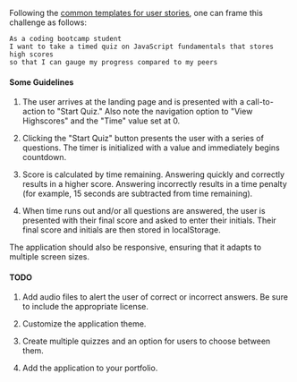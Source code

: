 Following the [common templates for user stories](https://en.wikipedia.org/wiki/User_story#Common_templates), one can frame this challenge as follows:

```
As a coding bootcamp student
I want to take a timed quiz on JavaScript fundamentals that stores high scores
so that I can gauge my progress compared to my peers
```

#### Some Guidelines 

1. The user arrives at the landing page and is presented with a call-to-action to "Start Quiz." Also note the navigation option to "View Highscores" and the "Time" value set at 0.

2. Clicking the "Start Quiz" button presents the user with a series of questions. The timer is initialized with a value and immediately begins countdown.

3. Score is calculated by time remaining. Answering quickly and correctly results in a higher score. Answering incorrectly results in a time penalty (for example, 15 seconds are subtracted from time remaining).

4. When time runs out and/or all questions are answered, the user is presented with their final score and asked to enter their initials. Their final score and initials are then stored in localStorage.


The application should also be responsive, ensuring that it adapts to multiple screen sizes.


#### TODO 

1. Add audio files to alert the user of correct or incorrect answers. Be sure to include the appropriate license.

2. Customize the application theme.

3. Create multiple quizzes and an option for users to choose between them.

4. Add the application to your portfolio.



